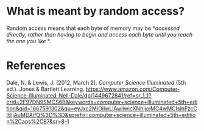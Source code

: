 
 # What is meant by random access?

Random access means that each byte of memory may be **accessed directly, rather than having to begin and access each byte until you reach the one you like* *.

# References
Dale, N. & Lewis, J. (2012, March 2). *Computer Science Illuminated* (5th ed.). Jones & Bartlett Learning. <https://www.amazon.com/Computer-Science-Illuminated-Nell-Dale/dp/1449672841/ref=sr_1_1?crid=2F97DN9SMCS6B&keywords=computer+science+illuminated+5th+edition&qid=1667591302&qu=eyJxc2MiOiIwLjAwIiwicXNhIjoiMC4wMCIsInFzcCI6IjAuMDAifQ%3D%3D&sprefix=computer+science+illuminated+5th+edition%2Caps%2C87&sr=8-1>
